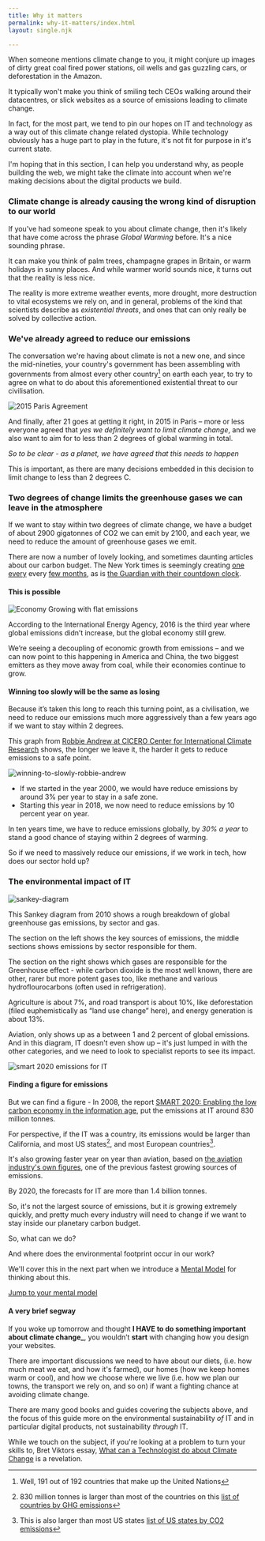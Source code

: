```yaml
---
title: Why it matters
permalink: why-it-matters/index.html
layout: single.njk

---
```


When someone mentions climate change to you, it might conjure up images of dirty great coal fired power stations, oil wells and gas guzzling cars, or deforestation in the Amazon.

It typically won't make you think of smiling tech CEOs walking around their datacentres, or slick websites as a source of emissions leading to climate change.

In fact, for the most part, we tend to pin our hopes on IT and technology as a way out of this climate change related dystopia. While technology obviously has a huge part to play in the future, it's not fit for purpose in it's current state.

I'm hoping that in this section, I can help you understand why, as people building the web, we might take the climate into account when we're making decisions about the digital products we build.

### Climate change is already causing the wrong kind of disruption to our world

If you've had someone speak to you about climate change, then it's likely that have come across the phrase _Global Warming_ before. It's a nice sounding phrase.

It can make you think of palm trees, champagne grapes in Britain, or warm holidays in sunny places. And while warmer world sounds nice, it turns out that the reality is less nice.

The reality is more extreme weather events, more drought, more destruction to vital ecosystems we rely on, and in general, problems of the kind that scientists describe as _existential threats_, and ones that can only really be solved by collective action.

### We've already agreed to reduce our emissions

The conversation we're having about climate is not a new one, and since the mid-nineties, your country's government has been assembling with governments from almost every other country[^almost-all-countries] on earth each year, to try to agree on what to do about this aforementioned existential threat to our civilisation.

[^almost-all-countries]: Well, 191 out of 192 countries that make up the United Nations

![2015 Paris Agreement](/why-it-matters/04-21-unfccc-paris.jpg)

And finally, after 21 goes at getting it right, in 2015 in Paris – more or less everyone agreed that _yes we definitely want to limit climate change_, and we also want to aim for to less than 2 degrees of global warming in total.

_So to be clear - as a planet, we have agreed that this needs to happen_

This is important, as there are many decisions embedded in this decision to limit change to less than 2 degrees C.

### Two degrees of change limits the greenhouse gases we can leave in the atmosphere

If we want to stay within two degrees of climate change, we have a budget of about 2900 gigatonnes of CO2 we can emit by 2100, and each year, we need to reduce the amount of greenhouse gases we emit.

There are now a number of lovely looking, and sometimes daunting articles about our carbon budget. The New York times is seemingly creating [one every][NY-Times-You-fix-it] every [few months][NY-Times-how-far-from-goals], as is [the Guardian with their countdown clock][graun-countdown-clock].

[NY-Times-You-fix-it]:https://www.nytimes.com/interactive/2017/08/29/opinion/climate-change-carbon-budget.html
[NY-Times-how-far-from-goals]:https://www.nytimes.com/interactive/2017/11/06/climate/world-emissions-goals-far-off-course.html
[graun-countdown-clock]:https://www.theguardian.com/environment/datablog/2017/jan/19/carbon-countdown-clock-how-much-of-the-worlds-carbon-budget-have-we-spent


#### This is possible

![Economy Growing with flat emissions](/why-it-matters/global-carbon-emissions-flat-in-2016.png)

According to the International Energy Agency, 2016 is the third year where global emissions didn’t increase, but the global economy still grew.

We’re seeing a decoupling of economic growth from emissions – and we can now point to this happening in America and China, the two biggest emitters as they move away from coal, while their economies continue to grow.

#### Winning too slowly will be the same as losing

Because it’s taken this long to reach this turning point, as a civilisation, we need to reduce our emissions much more aggressively than a few years ago if we want to stay within 2 degrees.

This graph from [Robbie Andrew at CICERO Center for International Climate Research][robbie-andrew-mitigation-curves] shows, the longer we leave it, the harder it gets to reduce emissions to a safe point.

![winning-to-slowly-robbie-andrew](/why-it-matters/global_mitigation_curves.png)

- If we started in the year 2000, we would have reduce emissions by around 3% per year to stay in a safe zone.
- Starting this year in 2018, we now need to reduce emissions by 10 percent year on year.

In ten years time, we have to reduce emissions globally, by _30% a year_ to stand a good chance of staying within 2 degrees of warming.

[robbie-andrew-mitigation-curves]:(http://folk.uio.no/roberan/t/global_mitigation_curves.shtml)

So if we need to massively reduce our emissions, if we work in tech, how does our sector hold up?

### The environmental impact of IT

![sankey-diagram](/why-it-matters/2010-emissions-sankey.jpg)

This Sankey diagram from 2010 shows a rough breakdown of global greenhouse gas emissions, by sector and gas.

The section on the left shows the key sources of emissions, the middle sections shows emissions by sector responsible for them.

The section on the right shows which gases are responsible for the Greenhouse effect - while carbon dioxide is the most well known, there are other, rarer but more potent gases too, like methane and various hydroflourocarbons (often used in refrigeration).

Agriculture is about 7%, and road transport is about 10%, like deforestation (filed euphemistically as “land use change” here), and energy generation is about 13%.

Aviation, only shows up as a between 1 and 2 percent of global emissions. And in this diagram, IT doesn't even show up – it's just lumped in with the other categories, and we need to look to specialist reports to see its impact.

![smart 2020 emissions for IT](/why-it-matters/smart-2020-emissions.png)

#### Finding a figure for emissions

But we can find a figure - In 2008, the report [SMART 2020: Enabling the low carbon economy in the information age][smart-2020], put the emissions at IT around 830 million tonnes.

For perspective, if the IT was a country, its emissions would be larger than California, and most US states[^more-than-most-states], and most European countries[^more-than-most-eu-countries].

It's also growing faster year on year than aviation, based on [the aviation industry's own figures][iata-growth-figures], one of the previous fastest growing sources of emissions.

By 2020, the forecasts for IT are more than 1.4 billion tonnes.

[iata-growth-figures]:(http://www.iata.org/pressroom/pr/Pages/2016-10-18-02.aspx)

[smart-2020]:https://www.theclimategroup.org/sites/default/files/archive/files/Smart2020Report.pdf


[^more-than-most-states]: 830 million tonnes is larger than most of the countries on this [list of countries by GHG emissions](https://en.wikipedia.org/wiki/List_of_countries_by_greenhouse_gas_emissions)
[^more-than-most-eu-countries]: This is also larger than most US states [list of US states by CO2 emissions](https://en.wikipedia.org/wiki/List_of_U.S._states_by_carbon_dioxide_emissions)

So, it's not the largest source of emissions, but it _is_ growing extremely quickly, and pretty much every industry will need to change if we want to stay inside our planetary carbon budget.

So, what can we do?

And where does the environmental footprint occur in our work?

We'll cover this in the next part when we introduce a [Mental Model](/mental-model) for thinking about this.

[Jump to your mental model](/mental-model)


#### A very brief segway

If you woke up tomorrow and thought **I HAVE to do something important about climate change_**, you wouldn’t **start** with changing how you design your websites.

There are important discussions we need to have about our diets, (i.e. how much meat we eat, and how it's farmed), our homes (how we keep homes warm or cool), and how we choose where we live (i.e. how we plan our towns, the transport we rely on, and so on) if want a fighting chance at avoiding climate change.

There are many good books and guides covering the subjects above, and the focus of this guide more on the environmental sustainability _of_ IT and in particular digital products, not sustainability _through_ IT.

While we touch on the subject, if you're looking at a problem to turn your skills to, Bret Viktors essay, [What can a Technologist do about Climate Change](http://worrydream.com/ClimateChange/) is a revelation.
